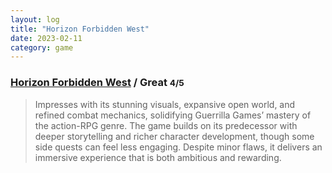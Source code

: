 ```yaml
---
layout: log
title: "Horizon Forbidden West"
date: 2023-02-11
category: game
---
```


### [Horizon Forbidden West](https://opencritic.com/game/12361/horizon-forbidden-west) / Great <small class="superscript">4/5</small>

> Impresses with its stunning visuals, expansive open world, and refined combat mechanics, solidifying Guerrilla Games’ mastery of the action-RPG genre. The game builds on its predecessor with deeper storytelling and richer character development, though some side quests can feel less engaging. Despite minor flaws, it delivers an immersive experience that is both ambitious and rewarding.